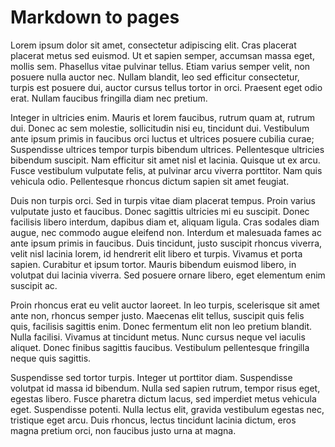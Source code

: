 # Markdown to pages
Lorem ipsum dolor sit amet, consectetur adipiscing elit. Cras placerat placerat metus sed euismod. Ut et sapien semper, accumsan massa eget, mollis sem. Phasellus vitae pulvinar tellus. Etiam varius semper velit, non posuere nulla auctor nec. Nullam blandit, leo sed efficitur consectetur, turpis est posuere dui, auctor cursus tellus tortor in orci. Praesent eget odio erat. Nullam faucibus fringilla diam nec pretium.

Integer in ultricies enim. Mauris et lorem faucibus, rutrum quam at, rutrum dui. Donec ac sem molestie, sollicitudin nisi eu, tincidunt dui. Vestibulum ante ipsum primis in faucibus orci luctus et ultrices posuere cubilia curae; Suspendisse ultrices tempor turpis bibendum ultrices. Pellentesque ultricies bibendum suscipit. Nam efficitur sit amet nisl et lacinia. Quisque ut ex arcu. Fusce vestibulum vulputate felis, at pulvinar arcu viverra porttitor. Nam quis vehicula odio. Pellentesque rhoncus dictum sapien sit amet feugiat.

Duis non turpis orci. Sed in turpis vitae diam placerat tempus. Proin varius vulputate justo et faucibus. Donec sagittis ultricies mi eu suscipit. Donec facilisis libero interdum, dapibus diam et, aliquam ligula. Cras sodales diam augue, nec commodo augue eleifend non. Interdum et malesuada fames ac ante ipsum primis in faucibus. Duis tincidunt, justo suscipit rhoncus viverra, velit nisl lacinia lorem, id hendrerit elit libero et turpis. Vivamus et porta sapien. Curabitur et ipsum tortor. Mauris bibendum euismod libero, in volutpat dui lacinia viverra. Sed posuere ornare libero, eget elementum enim suscipit ac.

Proin rhoncus erat eu velit auctor laoreet. In leo turpis, scelerisque sit amet ante non, rhoncus semper justo. Maecenas elit tellus, suscipit quis felis quis, facilisis sagittis enim. Donec fermentum elit non leo pretium blandit. Nulla facilisi. Vivamus at tincidunt metus. Nunc cursus neque vel iaculis aliquet. Donec finibus sagittis faucibus. Vestibulum pellentesque fringilla neque quis sagittis.

Suspendisse sed tortor turpis. Integer ut porttitor diam. Suspendisse volutpat id massa id bibendum. Nulla sed sapien rutrum, tempor risus eget, egestas libero. Fusce pharetra dictum lacus, sed imperdiet metus vehicula eget. Suspendisse potenti. Nulla lectus elit, gravida vestibulum egestas nec, tristique eget arcu. Duis rhoncus, lectus tincidunt lacinia dictum, eros magna pretium orci, non faucibus justo urna at magna.
